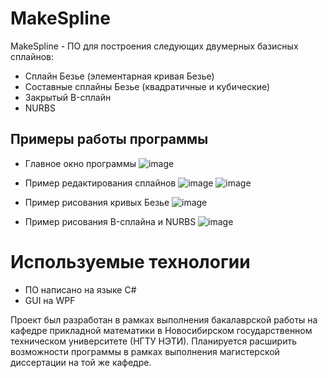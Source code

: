 # MakeSpline
MakeSpline - ПО для построения следующих двумерных базисных сплайнов:
* Сплайн Безье (элементарная кривая Безье)
* Составные сплайны Безье (квадратичные и кубические)
* Закрытый B-сплайн
* NURBS

## Примеры работы программы
*  Главное окно программы
![image](https://github.com/user-attachments/assets/cd1dbbae-b449-422f-949c-37df7dbeb90c)

* Пример редактирования сплайнов
![image](https://github.com/user-attachments/assets/a34acfe9-50f9-43f4-bb56-4041425bb603)
![image](https://github.com/user-attachments/assets/d4a37cba-4008-447b-b7f3-3dd670e03621)

* Пример рисования кривых Безье
![image](https://github.com/user-attachments/assets/8354abb1-cd1d-4067-a263-3c0bccd15307)

* Пример рисования B-сплайна и NURBS
![image](https://github.com/user-attachments/assets/715408c0-747f-46eb-87e3-4c73ff453b79)

# Используемые технологии
* ПО написано на языке C#
* GUI на WPF

Проект был разработан в рамках выполнения бакалаврской работы на кафедре прикладной математики в Новосибирском государственном техническом университете (НГТУ НЭТИ).
Планируется расширить возможности программы в рамках выполнения магистерской диссертации на той же кафедре.
